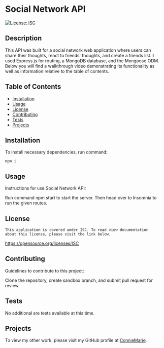 # Social Network API

  [![License: ISC](https://img.shields.io/badge/license-ISC-blue.svg)](#license)

  ## Description
  This API was built for a social network web application where users can share their thoughts, react to friends' thoughts, and create a friends list. I used Express.js for routing, a MongoDB database, and the Mongoose ODM. Below you will find a walkthrough video demonstrating its functionality as well as information relative to the table of contents.

  ## Table of Contents
  - [Installation](#installation)
  - [Usage](#usage)
  - [License](#license)
  - [Contributing](#contributing)
  - [Tests](#tests)
  - [Projects](#projects)
  

  ## Installation
  To install necessary dependencies, run command:

    npm i

  ## Usage
  Instructions for use Social Network API:

  Run command npm start to start the server. Then head over to Insomnia to run the given routes.

  ## License
    This application is covered under ISC. To read view documentation about this license, please visit the link below.
  https://opensource.org/licenses/ISC

  ## Contributing
  Guidelines to contribute to this project:

  Clone the repository, create sandbox branch, and submit pull request for review.

  ## Tests
  No additional are tests available at this time.

  ## Projects

  To view my other work, please visit my GitHub profile at [ConnieMarie](https://www.github.com/ConnieMarie). 